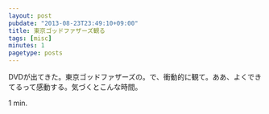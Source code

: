 ```yaml
---
layout: post
pubdate: "2013-08-23T23:49:10+09:00"
title: 東京ゴッドファザーズ観る
tags: [misc]
minutes: 1
pagetype: posts
---
```

DVDが出てきた。東京ゴッドファザーズの。で、衝動的に観て。ああ、よくできてるって感動する。気づくとこんな時間。

1 min.
